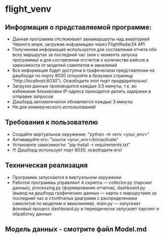 # flight_venv
## Информация о представляемой программе:
- Данная программа отслеживает авиамаршруты над акваторией Черного моря, загружая информацию через FlightRadar24 API
- Полученная информация используется для составления отчета обо всех маршрутах за последний час (или с момента запуска программы) и для составления отсчетов о количестве рейсов в зависимости от моделей самолетов и авиалиний
- Вся информация будет доступна в графическом представлении на дашборде по порту 8030 (откройте в браузере страницу "http://localhost:8030"). Освободите этот порт предварительно!
- Загрузка данных производится каждые 3.5 минуты, т.к. во избежание блокировки IP-адреса приходится делать задержки в отправке запросов
- Дашборд автоматически обновляется каждые 3 минуты 
- Не для коммерческого использования!

## Требования к пользователю
- Создайте виртуальное окружение: "python -m venv <your_env>"
- Активируйте его: "source <your_env>/bin/activate"  
- Установите зависимости: "pip install -r requirements.txt"
- !!! Дашборд использует порт 8030, освободите его!

## Техническая реализация
- Программа запускается в виртуальном окружении
- Работой программы управляют 4 скрипта &mdash; collector.py (парсинг данных), processing.py (формирование отчетов), dashboard.py (вывод на дашборд графических данных &mdash; карты с маршрутами за последний час и столбчатых диаграмм с распределением самолетов по моделям и авиалиниям), main.py &mdash; запускает фоновый процесс dashboard.py и периодически запускает парсинг и обработку данных
## Модель данных - смотрите файл Model.md

